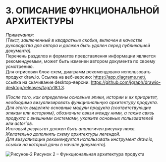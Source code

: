# 3. ОПИСАНИЕ ФУНКЦИОНАЛЬНОЙ АРХИТЕКТУРЫ  

*Примечания:*  
*[Текст, заключенный в квадратные скобки, включен в качестве руководства для автора и должен быть удален перед публикацией документа].*  
Перечень разделов и форматов представления информации является рекомендуемым, может быть изменен автором документа по своему усмотрению.  
Для отрисовки блок-схем, диаграмм рекомендовано использовать продукт draw.io. Ссылка на веб-версию: https://app.diagrams.net/, ссылка на скачивание desktop-версии: https://github.com/jgraph/drawio-desktop/releases/tag/v18.1.3.

*[После того, как определены основные эпики, истории и их приоритет, необходимо визуализировать функциональную архитектуру продукта.*  
*Для этого: выделите основные модули продукта (соответствующие эпикам или историям), обозначьте связи между ними, а также связь продукта с внешними системами, укажите основных пользователей или actor’ов.*  
*Итоговый результат должен быть аналогичен рисунку ниже. Желательно дополнить схему архитектуры легендой.*  
*Для визуализации рекомендуется использовать инструмент draw.io, ссылки на который даны в начале документа].*  

![Рисунок-2](../2-sprint/pic-2.png)
Рисунок 2 – Функциональная архитектура продукта